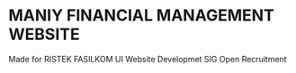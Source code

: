# MANIY FINANCIAL MANAGEMENT WEBSITE

Made for RISTEK FASILKOM UI Website Developmet SIG Open Recruitment
